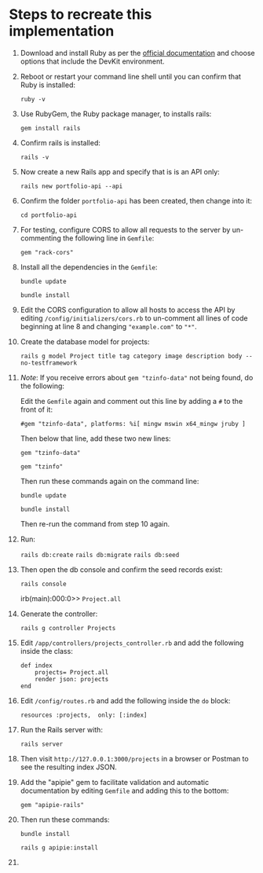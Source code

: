 # Steps to recreate this implementation

1. Download and install Ruby as per the [official documentation](https://www.ruby-lang.org/en/documentation/installation/) and choose options that include the DevKit environment. 

2. Reboot or restart your command line shell until you can confirm that Ruby is installed:
 
    `ruby -v`

3. Use RubyGem, the Ruby package manager, to installs rails: 

    `gem install rails`

4. Confirm rails is installed:

    `rails -v`

5. Now create a new Rails app and specify that is is an API only:

    `rails new portfolio-api --api`

6. Confirm the folder `portfolio-api` has been created, then change into it:

    `cd portfolio-api`

7. For testing, configure CORS to allow all requests to the server by un-commenting the following line in `Gemfile`:

    `gem "rack-cors"`

8. Install all the dependencies in the `Gemfile`:

    `bundle update`

    `bundle install`

9. Edit the CORS configuration to allow all hosts to access the API by editing `/config/initializers/cors.rb` to un-comment all lines of code beginning at line 8 and changing `"example.com"` to `"*"`.

10. Create the database model for projects:

    `rails g model Project title tag category image description body --no-testframework`

11. *Note*: If you receive errors about `gem "tzinfo-data"` not being found, do the following:

    Edit the `Gemfile` again and comment out this line by adding a `#` to the front of it:

    `#gem "tzinfo-data", platforms: %i[ mingw mswin x64_mingw jruby ]`

    Then below that line, add these two new lines:

    `gem "tzinfo-data"`

    `gem "tzinfo"`

    Then run these commands again on the command line:

    `bundle update`

    `bundle install`

    Then re-run the command from step 10 again.

12. Run:

    `rails db:create`
    `rails db:migrate`
    `rails db:seed`

13. Then open the db console and confirm the seed records exist:

    `rails console`
    
    irb(main):000:0>> `Project.all`

14. Generate the controller:

    `rails g controller Projects`

15. Edit `/app/controllers/projects_controller.rb` and add the following inside the class:

    ```
    def index
        projects= Project.all
        render json: projects
    end
    ```

16. Edit `/config/routes.rb` and add the following inside the `do` block:

    `resources :projects,  only: [:index]`

17. Run the Rails server with:

    `rails server`

19. Then visit `http://127.0.0.1:3000/projects` in a browser or Postman to see the resulting index JSON.

20. Add the "apipie" gem to facilitate validation and automatic documentation by editing `Gemfile` and adding this to the bottom:

    `gem "apipie-rails"`

21. Then run these commands:

    `bundle install`

    `rails g apipie:install`

22. 

